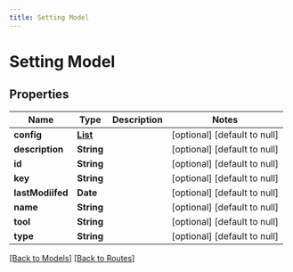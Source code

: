 ```yaml
---
title: Setting Model
---
```


# Setting Model
## Properties

| Name | Type | Description | Notes |
|------------ | ------------- | ------------- | -------------|
| **config** | [**List**](SettingConfig) |  | [optional] [default to null] |
| **description** | **String** |  | [optional] [default to null] |
| **id** | **String** |  | [optional] [default to null] |
| **key** | **String** |  | [optional] [default to null] |
| **lastModiifed** | **Date** |  | [optional] [default to null] |
| **name** | **String** |  | [optional] [default to null] |
| **tool** | **String** |  | [optional] [default to null] |
| **type** | **String** |  | [optional] [default to null] |

[[Back to Models]](../overview#models) [[Back to Routes]](../overview#routes)

